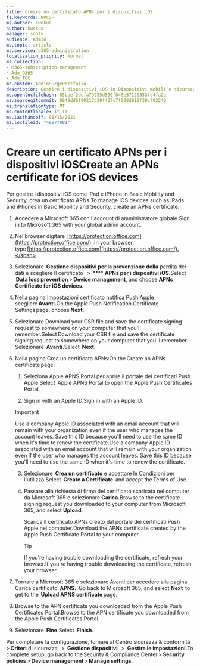 ```yaml
---
title: Creare un certificato APNs per i dispositivi iOS
f1.keywords: NOCSH
ms.author: kwekua
author: kwekua
manager: scotv
audience: Admin
ms.topic: article
ms.service: o365-administration
localization_priority: Normal
ms.collection:
- M365-subscription-management
- Adm_O365
- Adm_TOC
ms.custom: AdminSurgePortfolio
description: Gestire i dispositivi iOS in Dispositivi mobili e sicurezza di base.
ms.openlocfilehash: 85baef2defa79255d560f848e57120353fd4fa2e
ms.sourcegitcommit: 8849dd6f80217c29f427c7f008d918f30c792240
ms.translationtype: MT
ms.contentlocale: it-IT
ms.lasthandoff: 01/15/2021
ms.locfileid: "49877081"
---
```

# <a name="create-an-apns-certificate-for-ios-devices"></a><span data-ttu-id="7ed26-103">Creare un certificato APNs per i dispositivi iOS</span><span class="sxs-lookup"><span data-stu-id="7ed26-103">Create an APNs certificate for iOS devices</span></span>

<span data-ttu-id="7ed26-104">Per gestire i dispositivi iOS come iPad e iPhone in Basic Mobility and Security, crea un certificato APNs.</span><span class="sxs-lookup"><span data-stu-id="7ed26-104">To manage iOS devices such as iPads and iPhones in Basic Mobility and Security, create an APNs certificate.</span></span>

1. <span data-ttu-id="7ed26-105">Accedere a Microsoft 365 con l'account di amministratore globale.</span><span class="sxs-lookup"><span data-stu-id="7ed26-105">Sign in to Microsoft 365 with your global admin account.</span></span>

2. <span data-ttu-id="7ed26-106">Nel browser digitare  [https://protection.office.com](https://protection.office.com/) .</span><span class="sxs-lookup"><span data-stu-id="7ed26-106">In your browser, type [https://protection.office.com](https://protection.office.com/).</span></span>

3. <span data-ttu-id="7ed26-107">Selezionare  **Gestione dispositivi per la prevenzione della** perdita dei dati e scegliere Il certificato   >  \*\*\*\* **APNs per i dispositivi iOS.**</span><span class="sxs-lookup"><span data-stu-id="7ed26-107">Select  **Data loss prevention** > **Device management**, and choose **APNs Certificate for iOS devices**.</span></span>

4. <span data-ttu-id="7ed26-108">Nella pagina Impostazioni certificato notifica Push Apple scegliere **Avanti.**</span><span class="sxs-lookup"><span data-stu-id="7ed26-108">On the Apple Push Notification Certificate Settings page, choose **Next**.</span></span>

5. <span data-ttu-id="7ed26-109">Selezionare Download your CSR file and save the certificate signing request to somewhere on your computer that you'll remember.</span><span class="sxs-lookup"><span data-stu-id="7ed26-109">Select Download your CSR file and save the certificate signing request to somewhere on your computer that you'll remember.</span></span> <span data-ttu-id="7ed26-110">Selezionare  **Avanti.**</span><span class="sxs-lookup"><span data-stu-id="7ed26-110">Select  **Next**.</span></span>

6. <span data-ttu-id="7ed26-111">Nella pagina Crea un certificato APNs:</span><span class="sxs-lookup"><span data-stu-id="7ed26-111">On the Create an APNs certificate page:</span></span>  

    1. <span data-ttu-id="7ed26-112">Seleziona Apple APNS Portal per aprire il portale dei certificati Push Apple.</span><span class="sxs-lookup"><span data-stu-id="7ed26-112">Select  Apple APNS Portal to open the Apple Push Certificates Portal.</span></span>

    2. <span data-ttu-id="7ed26-113">Sign in with an Apple ID.</span><span class="sxs-lookup"><span data-stu-id="7ed26-113">Sign in with an Apple ID.</span></span>

    >[!IMPORTANT]
    ><span data-ttu-id="7ed26-p102">Use a company Apple ID associated with an email account that will remain with your organization even if the user who manages the account leaves. Save this ID because you'll need to use the same ID when it's time to renew the certificate.</span><span class="sxs-lookup"><span data-stu-id="7ed26-p102">Use a company Apple ID associated with an email account that will remain with your organization even if the user who manages the account leaves. Save this ID because you'll need to use the same ID when it's time to renew the certificate.</span></span>

    3. <span data-ttu-id="7ed26-116">Selezionare  **Crea un certificato** e accettare le Condizioni per   l'utilizzo.</span><span class="sxs-lookup"><span data-stu-id="7ed26-116">Select  **Create a Certificate**  and accept the Terms of Use.</span></span>

    4. <span data-ttu-id="7ed26-117">Passare alla richiesta di firma del certificato scaricata nel computer da Microsoft 365 e selezionare **Carica.**</span><span class="sxs-lookup"><span data-stu-id="7ed26-117">Browse to the certificate signing request you downloaded to your computer from Microsoft 365, and select **Upload**.</span></span>

        <span data-ttu-id="7ed26-118">Scarica il certificato APNs creato dal portale dei certificati Push Apple nel computer.</span><span class="sxs-lookup"><span data-stu-id="7ed26-118">Download the APNs certificate created by the Apple Push Certificate Portal to your computer.</span></span>

       >[!TIP]
       ><span data-ttu-id="7ed26-119">If you're having trouble downloading the certificate, refresh your browser.</span><span class="sxs-lookup"><span data-stu-id="7ed26-119">If you're having trouble downloading the certificate, refresh your browser.</span></span>

7. <span data-ttu-id="7ed26-120">Tornare a Microsoft 365  e selezionare Avanti per accedere alla pagina   Carica certificato  **APNS.**  </span><span class="sxs-lookup"><span data-stu-id="7ed26-120">Go back to Microsoft 365, and select **Next**  to get to the  **Upload APNS certificate** page.</span></span>

8. <span data-ttu-id="7ed26-121"> Browse to the APN certificate you downloaded from the Apple Push Certificates Portal.</span><span class="sxs-lookup"><span data-stu-id="7ed26-121">Browse to the APN certificate you downloaded from the Apple Push Certificates Portal.</span></span>

9. <span data-ttu-id="7ed26-122">Selezionare  **Fine.**</span><span class="sxs-lookup"><span data-stu-id="7ed26-122">Select  **Finish**.</span></span>

<span data-ttu-id="7ed26-123">Per completare la configurazione, tornare al Centro sicurezza & conformità > **Criteri** di sicurezza   >  **Gestione dispositivi**   >  **Gestire le impostazioni.**</span><span class="sxs-lookup"><span data-stu-id="7ed26-123">To complete setup, go back to the Security & Compliance Center > **Security policies** > **Device management** > **Manage settings**.</span></span>
